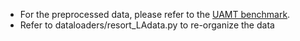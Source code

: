 - For the preprocessed data, please refer to the [UAMT benchmark](https://github.com/yulequan/UA-MT/tree/master/data).
- Refer to dataloaders/resort_LAdata.py to re-organize the data
